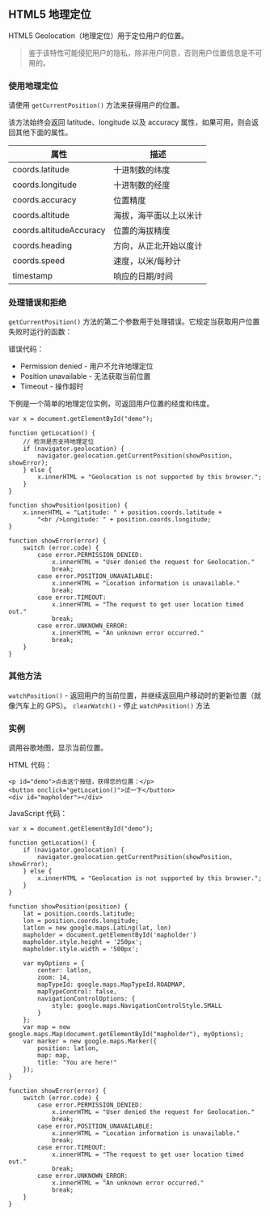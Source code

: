 HTML5 地理定位
---

HTML5 Geolocation（地理定位）用于定位用户的位置。

> 鉴于该特性可能侵犯用户的隐私，除非用户同意，否则用户位置信息是不可用的。


### 使用地理定位
请使用 `getCurrentPosition()` 方法来获得用户的位置。

该方法始终会返回 latitude、longitude 以及 accuracy 属性，如果可用，则会返回其他下面的属性。

| 属性 | 描述 |
| -- | -- |
| coords.latitude | 十进制数的纬度 |
| coords.longitude | 十进制数的经度 |
| coords.accuracy | 位置精度 |
| coords.altitude | 海拔，海平面以上以米计 |
| coords.altitudeAccuracy | 位置的海拔精度 |
| coords.heading | 方向，从正北开始以度计 |
| coords.speed | 速度，以米/每秒计 |
| timestamp | 响应的日期/时间 |


### 处理错误和拒绝
`getCurrentPosition()` 方法的第二个参数用于处理错误。它规定当获取用户位置失败时运行的函数：

错误代码：
- Permission denied - 用户不允许地理定位
- Position unavailable - 无法获取当前位置
- Timeout - 操作超时

下例是一个简单的地理定位实例，可返回用户位置的经度和纬度。
```
var x = document.getElementById("demo");

function getLocation() {
    // 检测是否支持地理定位
    if (navigator.geolocation) {
        navigator.geolocation.getCurrentPosition(showPosition, showError);
    } else {
        x.innerHTML = "Geolocation is not supported by this browser.";
    }
}

function showPosition(position) {
    x.innerHTML = "Latitude: " + position.coords.latitude +
        "<br />Longitude: " + position.coords.longitude;
}

function showError(error) {
    switch (error.code) {
        case error.PERMISSION_DENIED:
            x.innerHTML = "User denied the request for Geolocation."
            break;
        case error.POSITION_UNAVAILABLE:
            x.innerHTML = "Location information is unavailable."
            break;
        case error.TIMEOUT:
            x.innerHTML = "The request to get user location timed out."
            break;
        case error.UNKNOWN_ERROR:
            x.innerHTML = "An unknown error occurred."
            break;
    }
}
```


### 其他方法
`watchPosition()` - 返回用户的当前位置，并继续返回用户移动时的更新位置（就像汽车上的 GPS）。
`clearWatch()` - 停止 `watchPosition()` 方法


### 实例
调用谷歌地图，显示当前位置。

HTML 代码：
```
<p id="demo">点击这个按钮，获得您的位置：</p>
<button onclick="getLocation()">试一下</button>
<div id="mapholder"></div>
```

JavaScript 代码：
```
var x = document.getElementById("demo");

function getLocation() {
    if (navigator.geolocation) {
        navigator.geolocation.getCurrentPosition(showPosition, showError);
    } else {
        x.innerHTML = "Geolocation is not supported by this browser.";
    }
}

function showPosition(position) {
    lat = position.coords.latitude;
    lon = position.coords.longitude;
    latlon = new google.maps.LatLng(lat, lon)
    mapholder = document.getElementById('mapholder')
    mapholder.style.height = '250px';
    mapholder.style.width = '500px';

    var myOptions = {
        center: latlon,
        zoom: 14,
        mapTypeId: google.maps.MapTypeId.ROADMAP,
        mapTypeControl: false,
        navigationControlOptions: {
            style: google.maps.NavigationControlStyle.SMALL
        }
    };
    var map = new google.maps.Map(document.getElementById("mapholder"), myOptions);
    var marker = new google.maps.Marker({
        position: latlon,
        map: map,
        title: "You are here!"
    });
}

function showError(error) {
    switch (error.code) {
        case error.PERMISSION_DENIED:
            x.innerHTML = "User denied the request for Geolocation."
            break;
        case error.POSITION_UNAVAILABLE:
            x.innerHTML = "Location information is unavailable."
            break;
        case error.TIMEOUT:
            x.innerHTML = "The request to get user location timed out."
            break;
        case error.UNKNOWN_ERROR:
            x.innerHTML = "An unknown error occurred."
            break;
    }
}
```
